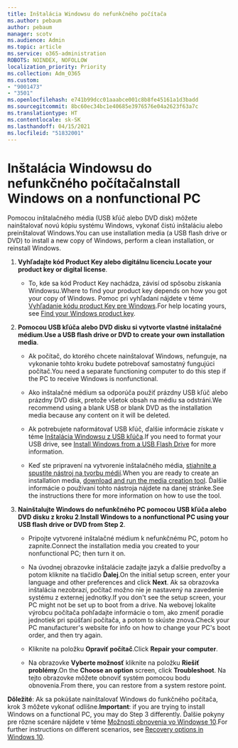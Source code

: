 ```yaml
---
title: Inštalácia Windowsu do nefunkčného počítača
ms.author: pebaum
author: pebaum
manager: scotv
ms.audience: Admin
ms.topic: article
ms.service: o365-administration
ROBOTS: NOINDEX, NOFOLLOW
localization_priority: Priority
ms.collection: Adm_O365
ms.custom:
- "9001473"
- "3501"
ms.openlocfilehash: e741b99dcc01aaabce001c8b8fe45161a1d3badd
ms.sourcegitcommit: 8bc60ec34bc1e40685e3976576e04a2623f63a7c
ms.translationtype: HT
ms.contentlocale: sk-SK
ms.lasthandoff: 04/15/2021
ms.locfileid: "51832001"
---
```

# <a name="install-windows-on-a-nonfunctional-pc"></a><span data-ttu-id="6348a-102">Inštalácia Windowsu do nefunkčného počítača</span><span class="sxs-lookup"><span data-stu-id="6348a-102">Install Windows on a nonfunctional PC</span></span>

<span data-ttu-id="6348a-103">Pomocou inštalačného média (USB kľúč alebo DVD disk) môžete nainštalovať novú kópiu systému Windows, vykonať čistú inštaláciu alebo preinštalovať Windows.</span><span class="sxs-lookup"><span data-stu-id="6348a-103">You can use installation media (a USB flash drive or DVD) to install a new copy of Windows, perform a clean installation, or reinstall Windows.</span></span>

1. <span data-ttu-id="6348a-104">**Vyhľadajte kód Product Key alebo digitálnu licenciu**.</span><span class="sxs-lookup"><span data-stu-id="6348a-104">**Locate your product key or digital license**.</span></span>

    - <span data-ttu-id="6348a-105">To, kde sa kód Product Key nachádza, závisí od spôsobu získania Windowsu.</span><span class="sxs-lookup"><span data-stu-id="6348a-105">Where to find your product key depends on how you got your copy of Windows.</span></span> <span data-ttu-id="6348a-106">Pomoc pri vyhľadaní nájdete v téme [Vyhľadanie kódu product Key pre Windows](https://support.microsoft.com/help/10749/windows-10-find-product-key).</span><span class="sxs-lookup"><span data-stu-id="6348a-106">For help locating yours, see [Find your Windows product key](https://support.microsoft.com/help/10749/windows-10-find-product-key).</span></span> 

2. <span data-ttu-id="6348a-107">**Pomocou USB kľúča alebo DVD disku si vytvorte vlastné inštalačné médium**.</span><span class="sxs-lookup"><span data-stu-id="6348a-107">**Use a USB flash drive or DVD to create your own installation media**.</span></span>

    - <span data-ttu-id="6348a-108">Ak počítač, do ktorého chcete nainštalovať Windows, nefunguje, na vykonanie tohto kroku budete potrebovať samostatný fungujúci počítač.</span><span class="sxs-lookup"><span data-stu-id="6348a-108">You need a separate functioning computer to do this step if the PC to receive Windows is nonfunctional.</span></span>

    - <span data-ttu-id="6348a-109">Ako inštalačné médium sa odporúča použiť prázdny USB kľúč alebo prázdny DVD disk, pretože všetok obsah na médiu sa odstráni.</span><span class="sxs-lookup"><span data-stu-id="6348a-109">We recommend using a blank USB or blank DVD as the installation media because any content on it will be deleted.</span></span>

    - <span data-ttu-id="6348a-110">Ak potrebujete naformátovať USB kľúč, ďalšie informácie získate v téme [Inštalácia Windowsu z USB kľúča](https://docs.microsoft.com/windows-hardware/manufacture/desktop/install-windows-from-a-usb-flash-drive).</span><span class="sxs-lookup"><span data-stu-id="6348a-110">If you need to format your USB drive, see [Install Windows from a USB Flash Drive](https://docs.microsoft.com/windows-hardware/manufacture/desktop/install-windows-from-a-usb-flash-drive) for more information.</span></span>

    - <span data-ttu-id="6348a-111">Keď ste pripravení na vytvorenie inštalačného média, [stiahnite a spustite nástroj na tvorbu médií](https://www.microsoft.com/software-download/windows10).</span><span class="sxs-lookup"><span data-stu-id="6348a-111">When you are ready to create an installation media, [download and run the media creation tool](https://www.microsoft.com/software-download/windows10).</span></span> <span data-ttu-id="6348a-112">Ďalšie informácie o používaní tohto nástroja nájdete na danej stránke.</span><span class="sxs-lookup"><span data-stu-id="6348a-112">See the instructions there for more information on how to use the tool.</span></span>

3. <span data-ttu-id="6348a-113">**Nainštalujte Windows do nefunkčného PC pomocou USB kľúča alebo DVD disku z kroku 2**.</span><span class="sxs-lookup"><span data-stu-id="6348a-113">**Install Windows to a nonfunctional PC using your USB flash drive or DVD from Step 2**.</span></span>

    - <span data-ttu-id="6348a-114">Pripojte vytvorené inštalačné médium k nefunkčnému PC, potom ho zapnite.</span><span class="sxs-lookup"><span data-stu-id="6348a-114">Connect the installation media you created to your nonfunctional PC; then turn it on.</span></span>

    - <span data-ttu-id="6348a-115">Na úvodnej obrazovke inštalácie zadajte jazyk a ďalšie predvoľby a potom kliknite na tlačidlo **Ďalej**.</span><span class="sxs-lookup"><span data-stu-id="6348a-115">On the initial setup screen, enter your language and other preferences and click **Next**.</span></span> <span data-ttu-id="6348a-116">Ak sa obrazovka inštalácia nezobrazí, počítač možno nie je nastavený na zavedenie systému z externej jednotky.</span><span class="sxs-lookup"><span data-stu-id="6348a-116">If you don't see the setup screen, your PC might not be set up to boot from a drive.</span></span> <span data-ttu-id="6348a-117">Na webovej lokalite výrobcu počítača pohľadajte informácie o tom, ako zmeniť poradie jednotiek pri spúšťaní počítača, a potom to skúste znova.</span><span class="sxs-lookup"><span data-stu-id="6348a-117">Check your PC manufacturer's website for info on how to change your PC's boot order, and then try again.</span></span>

    - <span data-ttu-id="6348a-118">Kliknite na položku **Opraviť počítač**.</span><span class="sxs-lookup"><span data-stu-id="6348a-118">Click **Repair your computer**.</span></span>

    - <span data-ttu-id="6348a-119">Na obrazovke **Vyberte možnosť** kliknite na položku **Riešiť problémy**.</span><span class="sxs-lookup"><span data-stu-id="6348a-119">On the **Choose an option** screen, click **Troubleshoot**.</span></span> <span data-ttu-id="6348a-120">Na tejto obrazovke môžete obnoviť systém pomocou bodu obnovenia.</span><span class="sxs-lookup"><span data-stu-id="6348a-120">From there, you can restore from a system restore point.</span></span>

<span data-ttu-id="6348a-121">**Dôležité**: Ak sa pokúšate nainštalovať Windows do funkčného počítača, krok 3 môžete vykonať odlišne.</span><span class="sxs-lookup"><span data-stu-id="6348a-121">**Important**: if you are trying to install Windows on a functional PC, you may do Step 3 differently.</span></span> <span data-ttu-id="6348a-122">Ďalšie pokyny pre rôzne scenáre nájdete v téme [Možnosti obnovenia vo Windowse 10](https://support.microsoft.com/help/12415/windows-10-recovery-options).</span><span class="sxs-lookup"><span data-stu-id="6348a-122">For further instructions on different scenarios, see [Recovery options in Windows 10](https://support.microsoft.com/help/12415/windows-10-recovery-options).</span></span>
